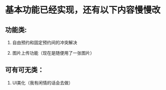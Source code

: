 # 基本功能已经实现，还有以下内容慢慢改

## 功能类:

1. 自由预约和固定预约间的冲突解决

2. 图片上传功能（现在是随便用了一张图片）

## 可有可无类：

1. UI美化（我有闲情的话会去做）